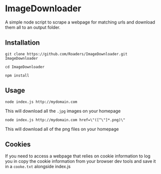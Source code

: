# ImageDownloader

A simple node script to scrape a webpage for matching urls and download them all to an output folder.

## Installation

`git clone https://github.com/Roaders/ImageDownloader.git ImageDownloader`

`cd ImageDownloader`

`npm install`

## Usage

`node index.js http://mydomain.com`

This will download all the `.jpg` images on your homepage

`node index.js http://mydomain.com href=\"([^\"]*.png)\"`

This will download all of the png files on your homepage

## Cookies

If you need to access a webpage that relies on cookie information to log you in copy the cookie information from your browser dev tools and save it in a `cooke.txt` alongside index.js
